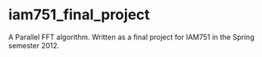 iam751_final_project
====================

A Parallel FFT algorithm. Written as a final project for IAM751 in the
Spring semester 2012.
